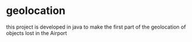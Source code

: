 # geolocation
this project is developed in java to make the first part of the geolocation of objects lost in the Airport
